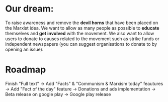 # Our dream: 
To raise awareness and remove the **devil horns** that have been placed on the Marxist idea. We want to allow as many people as possible to **educate** themselves and **get involved** with the movement. We also want to allow users to donate to causes related to the movement such as strike funds or independent newspapers (you can suggest organisations to donate to by opening an issue).

# Roadmap

Finish "Full text" -> Add "Facts" & "Communism & Marxism today" feautures -> Add "Fact of the day" feature  -> Donations and ads implementation -> Beta release on google play -> Google play release
